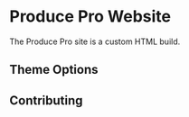 # Produce Pro Website

The Produce Pro site is a custom HTML build.

## Theme Options

## Contributing
